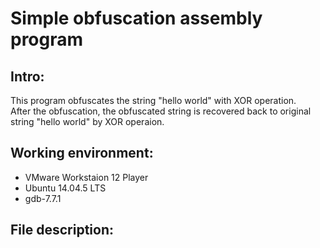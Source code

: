 # Simple obfuscation assembly program

## Intro:  
This program obfuscates the string "hello world" with XOR operation.  
After the obfuscation, the obfuscated string is recovered back to original string "hello world" by XOR operaion.

## Working environment:
- VMware Workstaion 12 Player
- Ubuntu 14.04.5 LTS
- gdb-7.7.1

## File description:

